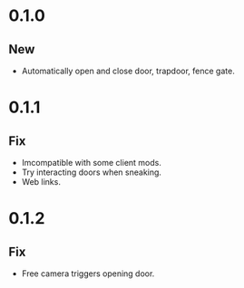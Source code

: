 # 0.1.0
## New
- Automatically open and close door, trapdoor, fence gate.
# 0.1.1
## Fix
- Imcompatible with some client mods.
- Try interacting doors when sneaking.
- Web links.
# 0.1.2
## Fix
- Free camera triggers opening door.